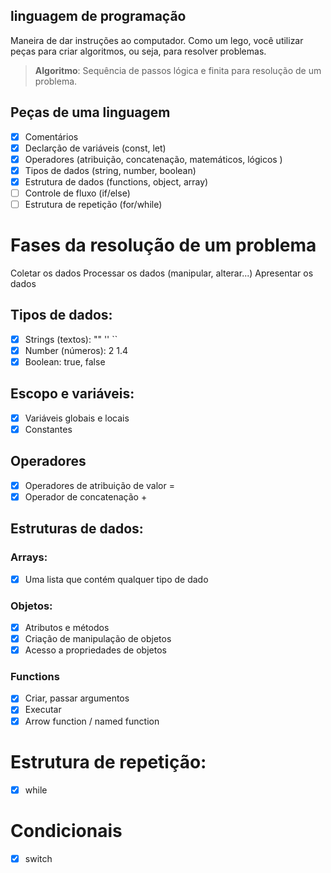 ## linguagem de programação

Maneira de dar instruções ao computador.
Como um lego, você utilizar peças para criar algoritmos, ou seja, para resolver problemas.

>  **Algoritmo**: Sequência de passos lógica e finita para resolução de um problema. 
 
## Peças de uma linguagem

- [x] Comentários 
- [x] Declarção de variáveis (const, let)
- [x] Operadores (atribuição, concatenação, matemáticos, lógicos )
- [x] Tipos de dados (string, number, boolean)
- [x] Estrutura de dados (functions, object, array)
- [ ] Controle de fluxo (if/else)
- [ ] Estrutura de repetição (for/while)

# Fases da resolução de um problema 

Coletar os dados
Processar os dados (manipular, alterar...)
Apresentar os dados

## Tipos de dados:

- [x] Strings (textos): "" '' ``
- [x] Number (números): 2 1.4
- [x] Boolean: true, false

## Escopo e variáveis:

- [x] Variáveis globais e locais
- [x] Constantes

## Operadores

- [x] Operadores de atribuição de valor =
- [x] Operador de concatenação +

## Estruturas de dados:

### Arrays:

- [x] Uma lista que contém qualquer tipo de dado

### Objetos:

- [x] Atributos e métodos 
- [x] Criação de manipulação de objetos
- [x] Acesso a propriedades de objetos
### Functions

- [x] Criar, passar argumentos
- [x] Executar
- [x] Arrow function / named function

# Estrutura de repetição:

- [x] while

# Condicionais

- [x] switch

